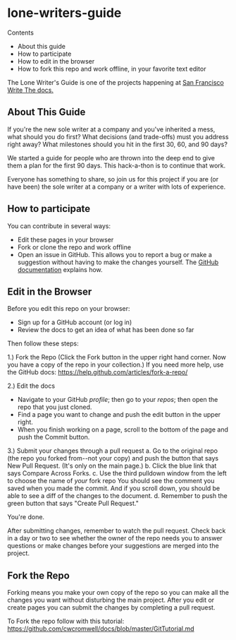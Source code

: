 # lone-writers-guide

Contents
* About this guide
* How to participate
* How to edit in the browser
* How to fork this repo and work offline, in your favorite text editor

The Lone Writer's Guide is one of the projects happening at [San Francisco Write The docs.](https://goo.gl/A6EBEn)

## About This Guide
If you're the new sole writer at a company and you've inherited a mess, what should you do first? What decisions (and trade-offs) must you address right away? What milestones should you hit in the first 30, 60, and 90 days?

We started a guide for people who are thrown into the deep end to give them a plan for the first 90 days. This hack-a-thon is to continue that work.

Everyone has something to share, so join us for this project if you are (or have been) the sole writer at a company or a writer with lots of experience.

## How to participate
You can contribute in several ways:  
* Edit these pages in your browser
* Fork or clone the repo and work offline
* Open an issue in GitHub. This allows you to report a bug or make a suggestion without having to make the changes yourself. The [GitHub documentation](https://help.github.com/articles/creating-an-issue/) explains how. 

## Edit in the Browser
Before you edit this repo on your browser:
* Sign up for a GitHub account (or log in)
* Review the docs to get an idea of what has been done so far

Then follow these steps:

1.) Fork the Repo (Click the Fork button in the upper right hand corner. Now you have a copy of the repo in your collection.)
If you need more help, use the GitHub docs: 
https://help.github.com/articles/fork-a-repo/

2.) Edit the docs
* Navigate to your GitHub *profile*; then go to your *repos*; then open the repo that you just cloned. 
* Find a page you want to change and push the edit button in the upper right.
* When you finish working on a page, scroll to the bottom of the page and push the Commit button.
 
3.) Submit your changes through a pull request
a. Go to the original repo (the repo you forked from--not your copy) and push the button that says New Pull Request. (It's only on the main page.)
b. Click the blue link that says Compare Across Forks.
c. Use the third pulldown window from the left to choose the name of *your* fork repo You should see the comment you saved when you made the commit. And if you scroll down, you should be able to see a diff of the changes to the document.
d. Remember to push the green button that says "Create Pull Request."

You're done.

After submitting changes, remember to watch the pull request. Check back in a day or two to see whether the owner of the repo needs you to answer questions or make changes before your suggestions are merged into the project.

## Fork the Repo

Forking means you make your own copy of the repo so you can make all the changes you want without disturbing the main project. After you edit or create pages you can submit the changes by completing a pull request. 

To Fork the repo follow with this tutorial: 
https://github.com/cwcromwell/docs/blob/master/GitTutorial.md





